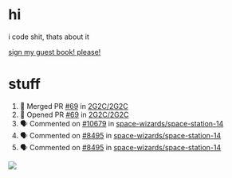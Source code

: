 # hi
i code shit, thats about it

[sign my guest book! please!](https://github.com/Just-a-Unity-Dev/Just-a-Unity-Dev/issues/new?&body=Sign%20my%20guest%20book%20by%20placing%20your%20name%20in%20the%20title,%20how%27d%20you%20get%20to%20this%20page%20and%20why?%20Don%27t%20forget%20you%20have%20an%20entire%20notebook%20in%20your%20hands!)


# stuff
<!--START_SECTION:activity-->
1. 🎉 Merged PR [#69](https://github.com/2G2C/2G2C/pull/69) in [2G2C/2G2C](https://github.com/2G2C/2G2C)
2. 💪 Opened PR [#69](https://github.com/2G2C/2G2C/pull/69) in [2G2C/2G2C](https://github.com/2G2C/2G2C)
3. 🗣 Commented on [#10679](https://github.com/space-wizards/space-station-14/issues/10679) in [space-wizards/space-station-14](https://github.com/space-wizards/space-station-14)
4. 🗣 Commented on [#8495](https://github.com/space-wizards/space-station-14/issues/8495) in [space-wizards/space-station-14](https://github.com/space-wizards/space-station-14)
5. 🗣 Commented on [#8495](https://github.com/space-wizards/space-station-14/issues/8495) in [space-wizards/space-station-14](https://github.com/space-wizards/space-station-14)
<!--END_SECTION:activity-->

![](https://github-profile-summary-cards.vercel.app/api/cards/profile-details?username=Just-a-Unity-Dev&theme=solarized_dark)
